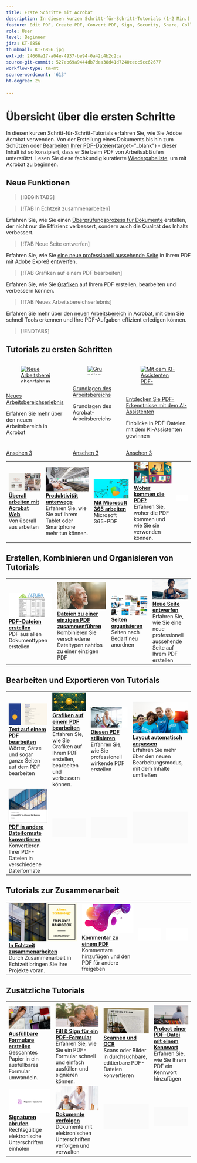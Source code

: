 ```yaml
---
title: Erste Schritte mit Acrobat
description: In diesen kurzen Schritt-für-Schritt-Tutorials (1-2 Min.) erfahren Sie, wie Sie Adobe Acrobat verwenden.
feature: Edit PDF, Create PDF, Convert PDF, Sign, Security, Share, Collaboration, Workspace
role: User
level: Beginner
jira: KT-6856
thumbnail: KT-6856.jpg
exl-id: 24660a17-a04e-4937-be94-0a42c4b2c2ca
source-git-commit: 527eb69a9444db7dea38d41d7240cecc5cc62677
workflow-type: tm+mt
source-wordcount: '613'
ht-degree: 2%

---
```


# Übersicht über die ersten Schritte

In diesen kurzen Schritt-für-Schritt-Tutorials erfahren Sie, wie Sie Adobe Acrobat verwenden. Von der Erstellung eines Dokuments bis hin zum Schützen oder [Bearbeiten Ihrer PDF-Dateien](https://www.adobe.com/de/acrobat/online/pdf-editor.html){target="_blank"} - dieser Inhalt ist so konzipiert, dass er Sie beim PDF von Arbeitsabläufen unterstützt. Lesen Sie diese fachkundig kuratierte [Wiedergabeliste](https://experienceleague.adobe.com/en/playlists/acrobat-get-started-business-users), um mit Acrobat zu beginnen.

## Neue Funktionen

>[!BEGINTABS]

>[!TAB In Echtzeit zusammenarbeiten]

Erfahren Sie, wie Sie einen [Überprüfungsprozess für Dokumente](collaborate.md) erstellen, der nicht nur die Effizienz verbessert, sondern auch die Qualität des Inhalts verbessert.

>[!TAB Neue Seite entwerfen]

Erfahren Sie, wie Sie [eine neue professionell aussehende Seite](add-custom-page.md) in Ihrem PDF mit Adobe Expreß entwerfen.

>[!TAB Grafiken auf einem PDF bearbeiten]

Erfahren Sie, wie Sie [Grafiken](edit-graphics.md) auf Ihrem PDF erstellen, bearbeiten und verbessern können.

>[!TAB Neues Arbeitsbereichserlebnis]

Erfahren Sie mehr über den [neuen Arbeitsbereich](new-workspace.md) in Acrobat, mit dem Sie schnell Tools erkennen und Ihre PDF-Aufgaben effizient erledigen können.

>[!ENDTABS]

## Tutorials zu ersten Schritten

<!-- START CARDS HTML - DO NOT MODIFY BY HAND -->
<div class="columns">
    <div class="column is-half-tablet is-half-desktop is-one-third-widescreen" aria-label="New workspace experience">
        <div class="card" style="height: 100%; display: flex; flex-direction: column; height: 100%;">
            <div class="card-image">
                <figure class="image x-is-16by9">
                    <a href="https://experienceleague.adobe.com/en/docs/document-cloud-learn/acrobat-learning/getting-started/new-workspace" title="Neue Arbeitsbereichserfahrung" target="_blank" rel="referrer">
                        <img class="is-bordered-r-small" src="https://experienceleague.adobe.com/en/docs/document-cloud-learn/acrobat-learning/getting-started/media_1fd7846c8083ccd0da406c6abf96fe746d9b4539e.png?width=400&format=webply&optimize=medium" alt="Neue Arbeitsbereichserfahrung"
                             style="width: 100%; aspect-ratio: 16 / 9; object-fit: cover; overflow: hidden; display: block; margin: auto;">
                    </a>
                </figure>
            </div>
            <div class="card-content is-padded-small" style="display: flex; flex-direction: column; flex-grow: 1; justify-content: space-between;">
                <div class="top-card-content">
                    <p class="headline is-size-6 has-text-weight-bold">
                        <a href="https://experienceleague.adobe.com/en/docs/document-cloud-learn/acrobat-learning/getting-started/new-workspace" target="_blank" rel="referrer" title="Neue Arbeitsbereichserfahrung">Neues Arbeitsbereichserlebnis</a>
                    </p>
                    <p class="is-size-6">Erfahren Sie mehr über den neuen Arbeitsbereich in Acrobat</p>
                </div>
                <a href="https://experienceleague.adobe.com/en/docs/document-cloud-learn/acrobat-learning/getting-started/new-workspace" target="_blank" rel="referrer" class="spectrum-Button spectrum-Button--outline spectrum-Button--primary spectrum-Button--sizeM" style="align-self: flex-start; margin-top: 1rem;">
                    <span class="spectrum-Button-label has-no-wrap has-text-weight-bold">Ansehen</span>
                3</a>
            </div>
        </div>
    </div>
    <div class="column is-half-tablet is-half-desktop is-one-third-widescreen" aria-label="Workspace basics">
        <div class="card" style="height: 100%; display: flex; flex-direction: column; height: 100%;">
            <div class="card-image">
                <figure class="image x-is-16by9">
                    <a href="https://experienceleague.adobe.com/en/docs/document-cloud-learn/acrobat-learning/getting-started/get-to-know-the-acrobat-dc-interface" title="Grundlagen des Arbeitsbereichs" target="_blank" rel="referrer">
                        <img class="is-bordered-r-small" src="https://experienceleague.adobe.com/en/docs/document-cloud-learn/acrobat-learning/getting-started/media_1829b23b3d26ba9ab2687a87be27ecf1b2adde71e.png?width=400&format=webply&optimize=medium" alt="Grundlagen des Arbeitsbereichs"
                             style="width: 100%; aspect-ratio: 16 / 9; object-fit: cover; overflow: hidden; display: block; margin: auto;">
                    </a>
                </figure>
            </div>
            <div class="card-content is-padded-small" style="display: flex; flex-direction: column; flex-grow: 1; justify-content: space-between;">
                <div class="top-card-content">
                    <p class="headline is-size-6 has-text-weight-bold">
                        <a href="https://experienceleague.adobe.com/en/docs/document-cloud-learn/acrobat-learning/getting-started/get-to-know-the-acrobat-dc-interface" target="_blank" rel="referrer" title="Grundlagen des Arbeitsbereichs">Grundlagen des Arbeitsbereichs</a>
                    </p>
                    <p class="is-size-6">Grundlagen des Acrobat-Arbeitsbereichs</p>
                </div>
                <a href="https://experienceleague.adobe.com/en/docs/document-cloud-learn/acrobat-learning/getting-started/get-to-know-the-acrobat-dc-interface" target="_blank" rel="referrer" class="spectrum-Button spectrum-Button--outline spectrum-Button--primary spectrum-Button--sizeM" style="align-self: flex-start; margin-top: 1rem;">
                    <span class="spectrum-Button-label has-no-wrap has-text-weight-bold">Ansehen</span>
                3</a>
            </div>
        </div>
    </div>
    <div class="column is-half-tablet is-half-desktop is-one-third-widescreen" aria-label="Discover PDF insights with the AI Assistant">
        <div class="card" style="height: 100%; display: flex; flex-direction: column; height: 100%;">
            <div class="card-image">
                <figure class="image x-is-16by9">
                    <a href="https://experienceleague.adobe.com/en/docs/document-cloud-learn/acrobat-learning/getting-started/ai-assistant" title="Mit dem KI-Assistenten PDF-Erkenntnisse gewinnen" target="_blank" rel="referrer">
                        <img class="is-bordered-r-small" src="https://experienceleague.adobe.com/en/docs/document-cloud-learn/acrobat-learning/getting-started/media_12db4e53771239c4c355e54868bb8c2d72912cf58.png?width=400&format=webply&optimize=medium" alt="Mit dem KI-Assistenten PDF-Erkenntnisse gewinnen"
                             style="width: 100%; aspect-ratio: 16 / 9; object-fit: cover; overflow: hidden; display: block; margin: auto;">
                    </a>
                </figure>
            </div>
            <div class="card-content is-padded-small" style="display: flex; flex-direction: column; flex-grow: 1; justify-content: space-between;">
                <div class="top-card-content">
                    <p class="headline is-size-6 has-text-weight-bold">
                        <a href="https://experienceleague.adobe.com/en/docs/document-cloud-learn/acrobat-learning/getting-started/ai-assistant" target="_blank" rel="referrer" title="Mit dem KI-Assistenten PDF-Erkenntnisse gewinnen">Entdecken Sie PDF-Erkenntnisse mit dem AI-Assistenten</a>
                    </p>
                    <p class="is-size-6">Einblicke in PDF-Dateien mit dem KI-Assistenten gewinnen</p>
                </div>
                <a href="https://experienceleague.adobe.com/en/docs/document-cloud-learn/acrobat-learning/getting-started/ai-assistant" target="_blank" rel="referrer" class="spectrum-Button spectrum-Button--outline spectrum-Button--primary spectrum-Button--sizeM" style="align-self: flex-start; margin-top: 1rem;">
                    <span class="spectrum-Button-label has-no-wrap has-text-weight-bold">Ansehen</span>
                3</a>
            </div>
        </div>
    </div>
</div>
<!-- END CARDS HTML - DO NOT MODIFY BY HAND -->

<table style="table-layout:fixed">
<tr>
  <td>
    <a href="acrobatweb.md">
      <img alt="Überall arbeiten - mit Acrobat Web" src="../assets/acrobat-web.png" />
    </a>
    <div>
    <a href="acrobatweb.md"><strong>Überall arbeiten mit Acrobat Web</strong></a>
    </div>
    Von überall aus arbeiten
    <br>
  </td>
  <td>
    <a href="productivity.md">
      <img alt="Unterwegs produktiv sein." src="../assets/productivity.png" />
    </a>
    <div>
    <a href="productivity.md"><strong>Produktivität unterwegs</strong></a>
    </div>
    Erfahren Sie, wie Sie auf Ihrem Tablet oder Smartphone mehr tun können.
    <br>
  </td>
  <td>
      <a href="../integrate/integrate-overview.md#microsoft">
        <img alt="Arbeiten mit Microsoft 365" src="../assets/microsoft-365.png" />
      </a>
      <div>
      <a href="../integrate/integrate-overview.md#microsoft"><strong>Mit Microsoft 365 arbeiten</strong></a>
      </div>
      Microsoft 365-PDF
      <br> 
  </td>
  <td>
      <a href="where-do-pdfs-come-from.md">
        <img alt="Woher kommen die PDF?" src="../assets/where-pdfs.png" />
      </a>
      <div>
      <a href="where-do-pdfs-come-from.md"><strong>Woher kommen die PDF?</strong></a>
      </div>
      Erfahren Sie, woher die PDF kommen und wie Sie sie verwenden können.
      <br>
  </td>
  <td>
    <img alt="Spacer" src="../assets/Whitespacer.png" />
      <div>
      <br>
  </td>
</tr>
</table>

## Erstellen, Kombinieren und Organisieren von Tutorials

<table style="table-layout:fixed">
  <tr>
    <td>
      <a href="create-pdf.md">
        <img alt="Erstellen von PDF-Dateien" src="../assets/create.png" />
      </a>
      <div>
      <a href="create-pdf.md"><strong>PDF-Dateien erstellen</strong></a>
      </div>
      PDF aus allen Dokumenttypen erstellen
      <br>
    </td>
    <td>
      <a href="combine-to-pdf.md">
        <img alt="Dateien auf einer einzigen PDF zusammenführen" src="../assets/combine.png" />
      </a>
      <div>
      <a href="combine-to-pdf.md"><strong>Dateien zu einer einzigen PDF zusammenführen</strong></a>
      </div>
      Kombinieren Sie verschiedene Dateitypen nahtlos zu einer einzigen PDF
      <br>
    </td>
    <td>
      <a href="organize.md">
        <img alt="Organisieren von Seiten" src="../assets/organize-pages.png" />
      </a>
      <div>
      <a href="organize.md"><strong>Seiten organisieren</strong></a>
      </div>
      Seiten nach Bedarf neu anordnen
      <br>
    </td>
    <td>
      <a href="add-custom-page.md">
        <img alt="Entwerfen einer neuen Seite" src="../assets/design.png" />
      </a>
      <div>
      <a href="add-custom-page.md"><strong>Neue Seite entwerfen</strong></a>
      </div>
     Erfahren Sie, wie Sie eine neue professionell aussehende Seite auf Ihrem PDF erstellen
      <br>
    </td>
  </tr>
  </table>

## Bearbeiten und Exportieren von Tutorials

<table style="table-layout:fixed">
  <tr>
    <td>
      <a href="edit-pdf.md">
        <img alt="Bearbeiten von Text auf einem PDF" src="../assets/edit-text.png" />
      </a>
      <div>
      <a href="edit-pdf.md"><strong>Text auf einem PDF bearbeiten</strong></a>
      </div>
      Wörter, Sätze und sogar ganze Seiten auf dem PDF bearbeiten
      <br>
    </td>
    <td>
      <a href="edit-graphics.md">
        <img alt="Bearbeiten von Grafiken auf einem PDF" src="../assets/edit-graphics.png" />
      </a>
      <div>
      <a href="edit-graphics.md"><strong>Grafiken auf einem PDF bearbeiten</strong></a>
      </div>
      Erfahren Sie, wie Sie Grafiken auf Ihrem PDF erstellen, bearbeiten und verbessern können.
      <br>
    </td>
    <td>
      <a href="stylize-this-pdf.md">
        <img alt="Stilisieren dieser PDF" src="../assets/stylize-pdf.png" />
      </a>
      <div>
      <a href="stylize-this-pdf.md"><strong>Diesen PDF stilisieren</strong></a>
      </div>
      Erfahren Sie, wie Sie professionell wirkende PDF erstellen
      <br>
    </td>
   <td>
      <a href="auto-adjust-layout.md">
        <img alt="Layout automatisch anpassen" src="../assets/auto-adjust.png" />
      </a>
      <div>
      <a href="auto-adjust-layout.md"><strong>Layout automatisch anpassen</strong></a>
      </div>
      Erfahren Sie mehr über den neuen Bearbeitungsmodus, mit dem Inhalte umfließen
      <br>
    </td>
  </tr>
    <td>
      <a href="export-pdf.md">
        <img alt="PDF in verschiedene Dateiformate konvertieren" src="../assets/convert.png" />
      </a>
      <div>
      <a href="export-pdf.md"><strong>PDF in andere Dateiformate konvertieren</strong></a>
      </div>
      Konvertieren Ihrer PDF-Dateien in verschiedene Dateiformate
      <br>
    </td>
    <td>
   <img alt="Spacer" src="../assets/Grayspacer.png" />
    <div>
    <br>
  </td>
  <td>
   <img alt="Spacer" src="../assets/Grayspacer.png" />
    <div>
    <br>
  </td>
   <td>
   <img alt="Spacer" src="../assets/Grayspacer.png" />
    <div>
    <br>
  </td>
</tr>
</table>

## Tutorials zur Zusammenarbeit

<table style="table-layout:fixed">
  <tr>
    <td>
      <a href="collaborate.md">
        <img alt="In Echtzeit zusammenarbeiten." src="../assets/collaborate.png" />
      </a>
      <div>
      <a href="collaborate.md"><strong>In Echtzeit zusammenarbeiten</strong></a>
      </div>
      Durch Zusammenarbeit in Echtzeit bringen Sie Ihre Projekte voran.
    </td>
    <td>
      <a href="comment-on-pdf-files.md">
        <img alt="Auf einem PDF kommentieren" src="../assets/comment.png" />
      </a>
      <div>
      <a href="comment-on-pdf-files.md"><strong>Kommentar zu einem PDF</strong></a>
      </div>
      Kommentare hinzufügen und den PDF für andere freigeben
      <br>
    </td>
    <td>
    <img alt="Spacer" src="../assets/Whitespacer.png" />
      <div>
      <br>
    </td>
    <td>
    <img alt="Spacer" src="../assets/Whitespacer.png" />
      <div>
      <br>
    </td>
</tr>
</table>

## Zusätzliche Tutorials

<table style="table-layout:fixed">
<tr>
  <td>
    <a href="create-fillable-forms.md">
      <img alt="Ausfüllbares Formular erstellen" src="../assets/fillable-forms.png" />
    </a>
    <div>
      <a href="create-fillable-forms.md"><strong>Ausfüllbare Formulare erstellen</strong></a>
      </div>
      Gescanntes Papier in ein ausfüllbares Formular umwandeln.
      <br>
  </td>
  <td>
    <a href="fill-and-sign.md">
      <img alt="Fill &amp; Sign ein PDF-Formular" src="../assets/fill-sign.png" />
    </a>
    <div>
    <a href="fill-and-sign.md"><strong>Fill &amp; Sign für ein PDF-Formular </strong></a>
    </div>
    Erfahren Sie, wie Sie ein PDF-Formular schnell und einfach ausfüllen und signieren können.
    <br>
  </td>
  <td>
    <a href="scan-and-ocr.md">
      <img alt="Scannen und OCR" src="../assets/scan.png" />
    </a>
    <div>
    <a href="scan-and-ocr.md"><strong>Scannen und OCR</strong></a>
    </div>
    Scans oder Bilder in durchsuchbare, editierbare PDF-Dateien konvertieren
    <br>
  </td>
  <td>
    <a href="password-protect.md">
      <img alt="Protect einer PDF-Datei mit einem Kennwort" src="../assets/protect.png" />
    </a>
    <div>
    <a href="password-protect.md"><strong>Protect einer PDF-Datei mit einem Kennwort</strong></a>
    </div>
    Erfahren Sie, wie Sie Ihrem PDF ein Kennwort hinzufügen
    <br>
  </td>
</tr>
<tr>
  <td>
    <a href="signatures.md">
      <img alt="Unterschriften einholen." src="../assets/signatures.png" />
    </a>
    <div>
    <a href="signatures.md"><strong>Signaturen abrufen</strong></a>
    </div>
    Rechtsgültige elektronische Unterschriften einholen
    <br>
  </td>
  <td>
    <a href="track.md">
      <img alt="Dokumente verfolgen" src="../assets/track.png" />
    </a>
    <div>
    <a href="track.md"><strong>Dokumente verfolgen</strong></a>
    </div>
    Dokumente mit elektronischen Unterschriften verfolgen und verwalten
    <br>
  </td>
  <td>
   <img alt="Spacer" src="../assets/Grayspacer.png" />
    <div>
    <br>
  </td>
  <td>
   <img alt="Spacer" src="../assets/Grayspacer.png" />
    <div>
    <br>
  </td>
</tr>
</table>
